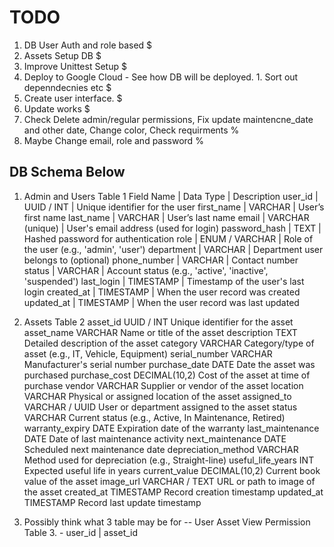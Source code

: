 # TODO 
1. DB User Auth and role based $
2. Assets Setup DB $
3. Improve Unittest Setup $
4. Deploy to Google Cloud - See how DB will be deployed. 1. Sort out depenndecnies etc $
5. Create user interface. $
5. Update works $
6. Check Delete admin/regular permissions, Fix update maintencne_date and other date, Change color, Check requirments %
7. Maybe Change email, role and password %

## DB Schema Below

1. Admin and Users Table 1 
Field Name | Data Type | Description
user_id | UUID / INT | Unique identifier for the user
first_name | VARCHAR | User’s first name
last_name | VARCHAR | User’s last name
email | VARCHAR (unique) | User's email address (used for login)
password_hash | TEXT | Hashed password for authentication
role | ENUM / VARCHAR | Role of the user (e.g., 'admin', 'user')
department | VARCHAR | Department user belongs to (optional)
phone_number | VARCHAR | Contact number
status | VARCHAR | Account status (e.g., 'active', 'inactive', 'suspended')
last_login | TIMESTAMP | Timestamp of the user's last login
created_at | TIMESTAMP | When the user record was created
updated_at | TIMESTAMP | When the user record was last updated

2. Assets Table 2
asset_id	UUID / INT	Unique identifier for the asset
asset_name	VARCHAR	Name or title of the asset
description	TEXT	Detailed description of the asset
category	VARCHAR	Category/type of asset (e.g., IT, Vehicle, Equipment)
serial_number	VARCHAR	Manufacturer's serial number
purchase_date	DATE	Date the asset was purchased
purchase_cost	DECIMAL(10,2)	Cost of the asset at time of purchase
vendor	VARCHAR	Supplier or vendor of the asset
location	VARCHAR	Physical or assigned location of the asset
assigned_to	VARCHAR / UUID	User or department assigned to the asset
status	VARCHAR	Current status (e.g., Active, In Maintenance, Retired)
warranty_expiry	DATE	Expiration date of the warranty
last_maintenance	DATE	Date of last maintenance activity
next_maintenance	DATE	Scheduled next maintenance date
depreciation_method	VARCHAR	Method used for depreciation (e.g., Straight-line)
useful_life_years	INT	Expected useful life in years
current_value	DECIMAL(10,2)	Current book value of the asset
image_url	VARCHAR / TEXT	URL or path to image of the asset
created_at	TIMESTAMP	Record creation timestamp
updated_at	TIMESTAMP	Record last update timestamp

3. Possibly think what 3 table may be for 
-- User Asset View Permission Table 3. -  user_id | asset_id